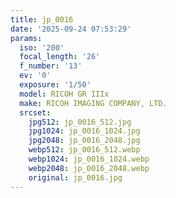 ```yaml
---
title: jp_0016
date: '2025-09-24 07:53:29'
params:
  iso: '200'
  focal_length: '26'
  f_number: '13'
  ev: '0'
  exposure: '1/50'
  model: RICOH GR IIIx
  make: RICOH IMAGING COMPANY, LTD.
  srcset:
    jpg512: jp_0016_512.jpg
    jpg1024: jp_0016_1024.jpg
    jpg2048: jp_0016_2048.jpg
    webp512: jp_0016_512.webp
    webp1024: jp_0016_1024.webp
    webp2048: jp_0016_2048.webp
    original: jp_0016.jpg
---
```

